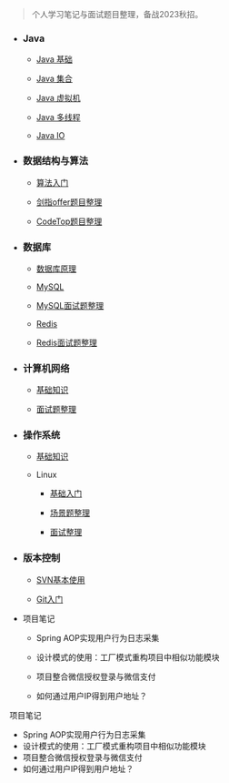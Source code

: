 > 个人学习笔记与面试题目整理，备战2023秋招。



- ### Java

  - [Java 基础](./docs/Java/Java基础.md)

  - [Java 集合](./docs/Java/Java集合.md)

  - [Java 虚拟机](./docs/Java/JVM.md)

  - [Java 多线程](./docs/Java/Java多线程.md)

  - [Java IO](./docs/Java/JavaIO.md)

    

- ### 数据结构与算法

  - [算法入门](./docs/算法/算法入门.md)

  - [剑指offer题目整理](./docs/算法/剑指Offer.md)

  - [CodeTop题目整理](./docs/算法/CodeTop.md)

    

- ### 数据库

  - [数据库原理](./docs/数据库/数据库原理.md)

  - [MySQL](./docs/数据库/MySQL.md)

  - [MySQL面试题整理](./docs/数据库/MySQL面试题.md)

  - [Redis](./docs/数据库/Redis.md)

  - [Redis面试题整理](./docs/数据库/Redis面试题.md)

    

- ### 计算机网络

  - [基础知识](./docs/计算机网络/基础知识.md)

  - [面试题整理](./docs/计算机网络/面试题整理.md)

    

- ### 操作系统

  - [基础知识](./docs/操作系统/基础知识.md)

  - Linux

    - [基础入门](./docs/操作系统/Linux基础入门.md)

    - [场景题整理](./docs/操作系统/场景题整理.md)

    - [面试整理](./docs/操作系统/面试整理.md)

      

- ### 版本控制

  - [SVN基本使用](./docs/版本控制/SVN基本使用)

  - [Git入门](./docs/版本控制/Git基本使用.md)

    
  
- 项目笔记

  - Spring AOP实现用户行为日志采集
  
  - 设计模式的使用：工厂模式重构项目中相似功能模块
  
  - 项目整合微信授权登录与微信支付
  
  - 如何通过用户IP得到用户地址？
  
    

项目笔记

- Spring AOP实现用户行为日志采集
- 设计模式的使用：工厂模式重构项目中相似功能模块
- 项目整合微信授权登录与微信支付
- 如何通过用户IP得到用户地址？